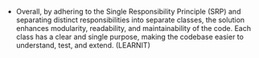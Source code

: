 * Overall, by adhering to the Single Responsibility Principle (SRP) and separating distinct responsibilities into separate classes, 
the solution enhances modularity, readability, and maintainability of the code. 
Each class has a clear and single purpose, making the codebase easier to understand, test, and extend. (LEARNIT)